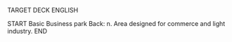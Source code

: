 TARGET DECK
ENGLISH

START
Basic
Business park
Back: n. Area designed for commerce and light industry.
END
